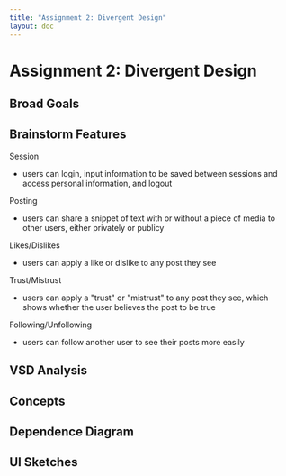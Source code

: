 ```yaml
---
title: "Assignment 2: Divergent Design"
layout: doc
---
```


# Assignment 2: Divergent Design

## Broad Goals

## Brainstorm Features

Session
- users can login, input information to be saved between sessions and access personal information, and logout

Posting
- users can share a snippet of text with or without a piece of media to other users, either privately or publicy

Likes/Dislikes
- users can apply a like or dislike to any post they see

Trust/Mistrust
- users can apply a "trust" or "mistrust" to any post they see, which shows whether the user believes the post to be true

Following/Unfollowing
- users can follow another user to see their posts more easily

## VSD Analysis

## Concepts

## Dependence Diagram

## UI Sketches
